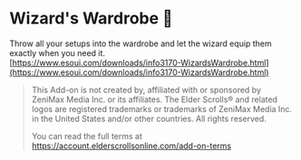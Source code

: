 # Wizard's Wardrobe 🧙
Throw all your setups into the wardrobe and let the wizard equip them exactly when you need it.  
[https://www.esoui.com/downloads/info3170-WizardsWardrobe.html](https://www.esoui.com/downloads/info3170-WizardsWardrobe.html)

> This Add-on is not created by, affiliated with or sponsored by ZeniMax Media Inc. or its affiliates.
> The Elder Scrolls® and related logos are registered trademarks or trademarks of ZeniMax Media Inc. in the United States and/or other countries.
> All rights reserved.  
>
> You can read the full terms at https://account.elderscrollsonline.com/add-on-terms